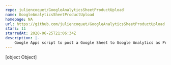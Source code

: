 ```yaml
---
repo: juliencoquet/GoogleAnalyticsSheetProductUpload
name: GoogleAnalyticsSheetProductUpload
homepage: NA
url: https://github.com/juliencoquet/GoogleAnalyticsSheetProductUpload
stars: 11
starredAt: 2020-06-25T21:06:34Z
description: |-
    Google Apps script to post a Google Sheet to Google Analytics as Product Data Import using the Management API
---
```


[object Object]
